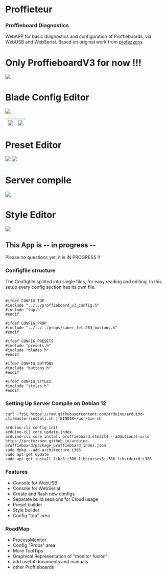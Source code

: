 
# Proffieteur
### Proffieboard Diagnostics
WebAPP for basic diagnostics and configuration of Proffieboards, via WebUSB and WebSerial. Based on original work from [profezzorn](https://github.com/profezzorn).

# Only ProffieboardV3 for now !!!

![](/contrib/admin.PNG)

# Blade Config Editor
![](/contrib/blades.PNG)

| ![](/contrib/newBladeDefinition.PNG)    | ![](/contrib/newLed.PNG) |
| ----------- | ----------- |

# Preset Editor
![](/contrib/presets.PNG)
![](/contrib/preset_edit.PNG)

# Server compile
![](/contrib/compile.PNG)

# Style Editor
![](/contrib/styles.PNG)

## This App is -- in progress --
Please no questions yet, it is IN PROGRESS !!


### Configfile structure
The Configfile splitted into single files, for easy reading and editing. In this setup every config section has its own file.
```

#ifdef CONFIG_TOP
#include "../../proffieboard_v3_config.h"
#include "top.h"
#endif

#ifdef CONFIG_PROP
#include "../../../props/saber_fett263_buttons.h"
#endif

#ifdef CONFIG_PRESETS
#include "presets.h"
#include "blades.h"
#endif

#ifdef CONFIG_BUTTONS
#include "buttons.h"
#endif

#ifdef CONFIG_STYLES
#include "styles.h"
#endif
```

### Setting Up Server Compile on Debian 12
```
curl -fsSL https://raw.githubusercontent.com/arduino/arduino-cli/master/install.sh | BINDIR=/usr/bin sh

arduino-cli config init
arduino-cli core update-index
arduino-cli core install proffieboard:stm32l4 --additional-urls https://profezzorn.github.io/arduino-proffieboard/package_proffieboard_index.json
sudo dpkg --add-architecture i386
sudo apt-get update
sudo apt-get install libc6:i386 libncurses5:i386 libstdc++6:i386
```

### Features
* Console for WebUSB
* Console for WebSerial
* Create and flash new configs
* Separate build sessions for Cloud usage
* Preset builder
* Style builder
* Config "top" area


### RoadMap
* ProcessMonitor
* Config "Props" area
* More ToolTips
* Graphical Representation of "monitor fusion"
* add useful documents and manuals
* other Proffieboards

